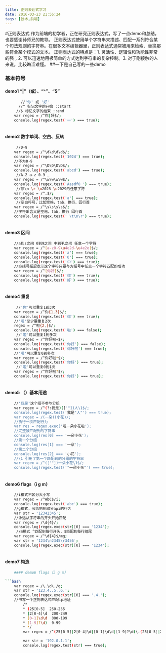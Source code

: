 ```yaml
---
title: 正则表达式学习
date: 2016-03-23 21:56:24
tags: [技术,前端]
---
```

#正则表达式
   作为前端的初学者，正在研究正则表达式，写了一点demo和总结。也要感谢孙师兄的教导。
   正则表达式使用单个字符串来描述、匹配一系列符合某个句法规则的字符串。在很多文本编辑器里，正则表达式通常被用来检索、替换那些符合某个模式的文本。
   正则表达式的特点是：1. 灵活性、逻辑性和功能性非常的强；2. 可以迅速地用极简单的方式达到字符串的复杂控制。3. 对于刚接触的人来说，比较晦涩难懂。
##一下是自己写的一些demo
### 基本符号 
#### demo1 “|”（或）、“^”、“$”

```bash
       //'你' 或 '好'
      //^ 标记文字的开始 ::start
     //$ 标记文字的结束 ::end
    var regex = /^你|好$/;
    console.log(regex.test('一') === true);
    	   
```
<!-- more -->
#### demo2 数字单词、空白、反转

```bash
     //0-9
    var regex = /^\d\d\d\d$/;
    console.log(regex.test('1024') === true);
	//不为0-9
    var regex = /^\D\D\D\D$/;
    console.log(regex.test('abcd') === true);
	 //A-Z a-z 0-9 _
    var regex = /^\w\w\w\w$/;
    console.log(regex.test('Aasdf0_') === true);
	 //除\n \r \u2028 \u2029的任意字符
    var regex = /^.$/;
    console.log(regex.test('a') === true);
     //空白符号，比如空格，tab，换行，回行首
    var regex = /^\s\s\s\s$/;
    //字符串含义是空格，tab，换行 回行首
    console.log(regex.test(' \t\n\r') === true);
	
```
#### demo3 区间

```bash
    //a到z之间 0到9之间 中到丮之间 任意一个字符
    var regex = /^[a-z0-9\u4e2d-\u4e2e]$/;
    console.log(regex.test('a') === true);
    console.log(regex.test('0') === true);
    console.log(regex.test('中') === true);
	//方括号括起表示这个字符只要与方括号中任意一个字符匹配即成功
    var regex = /^[你好]$/;
    console.log(regex.test('你') === true);
    console.log(regex.test('好') === true);
	
```
#### demo4 重复

```bash
     //'你'可以重复1到3次
    var regex = /^你{1,3}$/;
    console.log(regex.test('你') === true);
	//'啦'至少要重复2次
    regex = /^啦{2,}$/;
    console.log(regex.test('啦') === false);
	 //'啦'可以重复1到多次
    var regex = /^你好啦+$/;
    console.log(regex.test('你好') === false);
    console.log(regex.test('你好啦') === true);
	//'啦'可以重复0到多次
    var regex = /^你好啦*$/;
    console.log(regex.test('你好') === true);
	 //'啦'可以重复0到1次
    var regex = /^你好啦?$/;
    console.log(regex.test('你好') === true);
	
```
#### demo5 （）基本用途

```bash
    //'我是'这个组不参与分组
    var regex = /^(?:我是)(['"])人\1$/;
    console.log(regex.test('我是"人"') === true);
	var regex = /(一朵)(小花)/;
    //执行一次匹配行为
    var res = regex.exec('啦一朵小花啦');
    //完整被匹配到的字符串
    console.log(res[0] === '一朵小花');
    //第一个分组
    console.log(res[1] === '一朵');
    //第二个分组
    console.log(res[2] === '小花');
	//\1 引用了第一个匹配到的分组的字符串
    var regex = /^(['"])一朵小花\1$/;
    console.log(regex.test('"一朵小花"') === true);
	
```
#### demo6 flags（i g m）

```bash
    //i模式不区分大小写
    var regex = /^AbC$/i;
    console.log(regex.test('abc') === true);
	//g模式，会影响到部分api的行为
    var str = '12342345';
    //永远从字符串的开头开始匹配
    var regex = /\d{4}/;
    console.log(regex.exec(str)[0] === '1234');
     //m模式 ^匹配到每行开头，$匹配到每行结尾
    var regex = /^\d{4}$/mg;
    var str = '1234\n2345\r3456';
    console.log(regex.exec(str)[0] === '1234');
	
```

#### demo7 构造

```bash
    #### demo6 flags（i g m）

```bash
    var regex = /\.\d\./g;
    var str = '123.4..5..6.';
    console.log(regex.exec(str)[0] === '.4.');
	//书写一个正则表达式匹配ip地址
        /*
        * (25[0-5]  250-255
        * |2[0-4]\d  200-249
        * [0-1]\d\d  000-199
        * [1-9]?\d)  0-99
        * */
        var regex = /^(25[0-5]|2[0-4]\d|[0-1]\d\d|[1-9]?\d)\.(25[0-5]|2[0-4]\d|[0-1]\d{2}|[1-9]?\d)\.(25[0-5]|2[0-4]\d|[0-1]\d{2}|[1-9]?\d)\.(25[0-5]|2[0-4]\d|[0-1]\d{2}|[1-9]?\d)$/;

        var str = '192.0.1.1';
        console.log(regex.test(str) === true);
	
```
	
	




